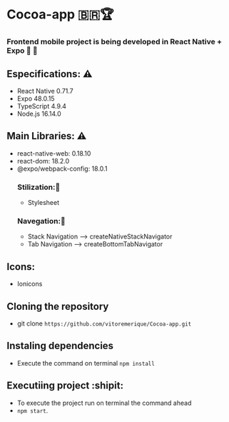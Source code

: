 # Cocoa-app :brazil::trophy:
### Frontend mobile project is being developed in React Native + Expo :camera_flash: :orangutan:


## Especifications: 	:warning:
- React Native 0.71.7
- Expo 48.0.15
- TypeScript 4.9.4
- Node.js 16.14.0
## Main Libraries: :warning:
- react-native-web: 0.18.10
- react-dom: 18.2.0
- @expo/webpack-config: 18.0.1
  ### Stilization::orangutan:
  - Stylesheet
  ### Navegation::orangutan:
  - Stack Navigation --> createNativeStackNavigator
  - Tab Navigation --> createBottomTabNavigator 
## Icons:
- Ionicons

## Cloning the repository
- git clone ```https://github.com/vitoremerique/Cocoa-app.git```

## Instaling dependencies
- Execute the command on terminal 
```npm install```
## Executiing project :shipit: 
- To execute the project run on terminal the command ahead
- ```npm start```.

